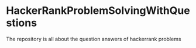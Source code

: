 # HackerRankProblemSolvingWithQuestions
The repository is all about the question answers of hackerrank problems
